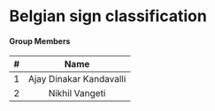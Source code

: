# Belgian sign classification
#### Group Members

| #        | Name                 |
|:--------:|:--------------------:|
|   1      |    Ajay Dinakar Kandavalli        |
|   2      |    Nikhil Vangeti        |
